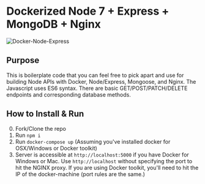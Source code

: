 # Dockerized Node 7 + Express + MongoDB + Nginx


![Docker-Node-Express](https://i.imgsafe.org/c5db876bee.png)

## Purpose

This is boilerplate code that you can feel free to pick apart and use for building Node APIs with Docker, Node/Express, Mongoose, and Nginx. The Javascript uses ES6 syntax.
There are basic GET/POST/PATCH/DELETE endpoints and corresponding database methods.

## How to Install & Run

0. Fork/Clone the repo
1. Run `npm i`
2. Run `docker-compose up` (Assuming you've installed docker for OSX/Windows or Docker toolkit)
3. Server is accessible at `http://localhost:5000` if you have Docker for Windows or Mac. Use `http://localhost` without specifying the port to hit the NGINX proxy. If you are using Docker toolkit, you'll need to hit the IP of the docker-machine (port rules are the same.)
